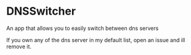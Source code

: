 # DNSSwitcher
An app that allows you to easily switch between dns servers







If you own any of the dns server in my default list, open an issue and ill remove it.
